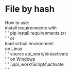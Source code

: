 # File by hash
How to use:<br />
install requirenments with<br />
'''
pip install requirenments.txt<br />
'''
or<br />
load virtual environment<br />
on Linux<br />
'''
source api_work/bin/activate<br />
'''
on Windows<br />
'''
.\api_work\Scripts\activate<br />
'''
